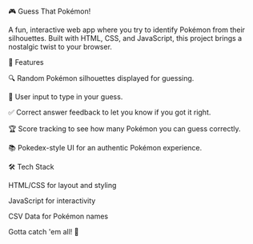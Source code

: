 🎮 Guess That Pokémon!

A fun, interactive web app where you try to identify Pokémon from their silhouettes. Built with HTML, CSS, and JavaScript, this project brings a nostalgic twist to your browser.

🌟 Features

🔍 Random Pokémon silhouettes displayed for guessing.

📝 User input to type in your guess.

✅ Correct answer feedback to let you know if you got it right.

🏆 Score tracking to see how many Pokémon you can guess correctly.

📚 Pokedex-style UI for an authentic Pokémon experience.

🛠️ Tech Stack

HTML/CSS for layout and styling

JavaScript for interactivity

CSV Data for Pokémon names

Gotta catch 'em all! 🎉